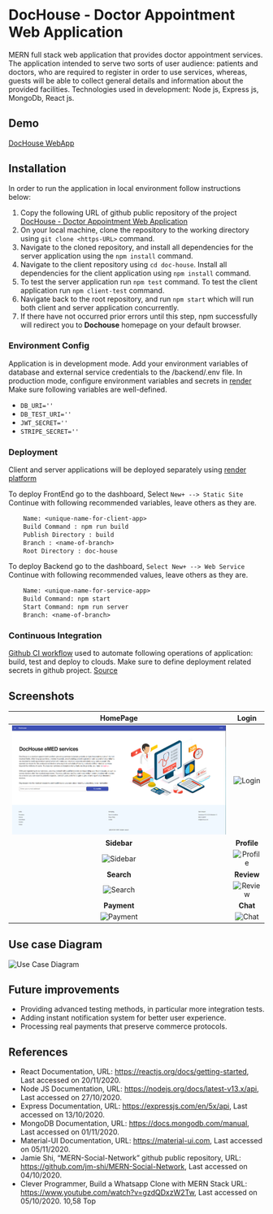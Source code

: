 # DocHouse - Doctor Appointment Web Application

MERN full stack web application that provides doctor appointment services. The application
intended to serve two sorts of user audience: patients and doctors, who are required to register in
order to use services, whereas, guests will be able to collect general details and information about
the provided facilities. Technologies used in development: Node js, Express js, MongoDb, React js.

## Demo

[DocHouse WebApp](https://doc-house-frontend.onrender.com/)

## Installation

In order to run the application in local environment follow instructions below:

1. Copy the following URL of github public repository of the project
[DocHouse - Doctor Appointment Web Application](https://github.com/MoneiBall/DocHouse)
1. On your local machine, clone the repository to the working directory using
`git clone <https-URL>` command.
1. Navigate to the cloned repository, and install all dependencies for the server
application using the `npm install` command.
1. Navigate to the client repository using `cd doc-house`. Install all dependencies for
the client application using `npm install` command.
1. To test the server application run `npm test` command.
To test the client application run `npm client-test` command.
1. Navigate back to the root repository, and run `npm start` which will run both client
and server application concurrently.
1. If there have not occurred prior errors until this step, npm successfully will redirect
you to **Dochouse** homepage on your default browser.

### Environment Config

Application is in development mode. Add your environment variables of database and external service credentials
to the /backend/.env file. In production mode, configure environment variables and secrets in [render](https://render.com/docs/configure-environment-variables)
Make sure following variables are well-defined.

* `DB_URI=''`
* `DB_TEST_URI=''`
* `JWT_SECRET=''`
* `STRIPE_SECRET=''`

### Deployment

Client and server applications will be deployed separately using [render platform](https://render.com)

To deploy FrontEnd go to the dashboard, Select `New+ --> Static Site`
Continue with following recommended variables, leave others as they are.

```text  
    Name: <unique-name-for-client-app>
    Build Command : npm run build
    Publish Directory : build
    Branch : <name-of-branch>
    Root Directory : doc-house
```

To deploy Backend go to the dashboard, `Select New+ --> Web Service`
Continue with following recommended values, leave others as they are.

```text
    Name: <unique-name-for-service-app>
    Build Command: npm start
    Start Command: npm run server
    Branch: <name-of-branch>
```

### Continuous Integration

[Github CI workflow](https://github.com/sdmmdv/DocHouse/blob/.github/workflows/mainCI.yml) used to automate following operations of application: build, test and deploy to clouds.
Make sure to define deployment related secrets in github project. [Source](https://docs.github.com/en/rest/actions/secrets?apiVersion=2022-11-28)

## Screenshots

**HomePage**                     |  **Login**
:-------------------------------:|:---------------------------------:
![HomePage](https://github.com/sdmmdv/DocHouse/blob/master/screenshots/homepage.png)  |  ![Login](https://github.com/sdmmdv/DocHouse/blob/master/screenshots/loginUser.png)
**Sidebar**                      |  **Profile**
![Sidebar](https://github.com/sdmmdv/DocHouse/blob/master/screenshots/doctorSidebar.png)  |  ![Profile](https://github.com/sdmmdv/DocHouse/blob/master/screenshots/doctorProfile.png)
**Search**                       |  **Review**
![Search](https://github.com/sdmmdv/DocHouse/blob/master/screenshots/searchDoctor.png)  |  ![Review](https://github.com/sdmmdv/DocHouse/blob/master/screenshots/reviewDoctor.png)
**Payment**                      |  **Chat**
![Payment](https://github.com/sdmmdv/DocHouse/blob/master/screenshots/paymentStep2.png)  |  ![Chat](https://github.com/sdmmdv/DocHouse/blob/master/screenshots/doctorChat.png)

## Use case Diagram
![Use Case Diagram](https://github.com/sdmmdv/DocHouse/blob/master/screenshots/usecase_diag.png)

## Future improvements
* Providing advanced testing methods, in particular more integration tests.
* Adding instant notification system for better user experience.
* Processing real payments that preserve commerce protocols.
## References
* React Documentation,
 URL: https://reactjs.org/docs/getting-started, Last accessed on 20/11/2020.
* Node JS Documentation,
 URL: https://nodejs.org/docs/latest-v13.x/api, Last accessed on 27/10/2020.
* Express Documentation,
 URL: https://expressjs.com/en/5x/api, Last accessed on 13/10/2020.
* MongoDB Documentation,
 URL: https://docs.mongodb.com/manual, Last accessed on 01/11/2020.
* Material-UI Documentation,
 URL: https://material-ui.com, Last accessed on 05/11/2020.
* Jamie Shi, “MERN-Social-Network” github public repository,
 URL: https://github.com/jm-shi/MERN-Social-Network,
 Last accessed on 04/10/2020.
* Clever Programmer, Build a Whatsapp Clone with MERN Stack
 URL: https://www.youtube.com/watch?v=gzdQDxzW2Tw,
 Last accessed on 05/10/2020.                                                                                                                                                                                                       10,58         Top
